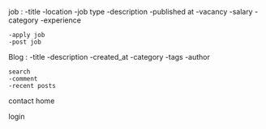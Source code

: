 job :
    -title
    -location
    -job type
    -description
    -published at
    -vacancy
    -salary
    -category
    -experience

    -apply job
    -post job

Blog :
    -title
    -description
    -created_at
    -category
    -tags
    -author

    search
    -comment
    -recent posts

contact
home

login
